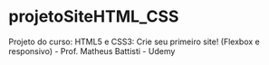 # projetoSiteHTML_CSS
Projeto do curso: HTML5 e CSS3: Crie seu primeiro site! (Flexbox e responsivo) - Prof. Matheus Battisti - Udemy
